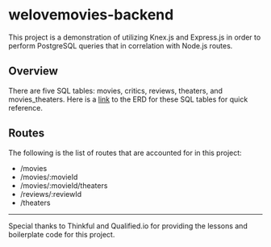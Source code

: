 # welovemovies-backend

This project is a demonstration of utilizing Knex.js and Express.js in order to perform PostgreSQL queries that in correlation with Node.js routes.

## Overview

There are five SQL tables: movies, critics, reviews, theaters, and movies_theaters. 
Here is a [link](https://lucid.app/lucidchart/invitations/accept/inv_f0951d08-c392-462b-856f-2f0818f7c0e8?viewport_loc=-29%2C197%2C2230%2C1047%2C0_0) to the ERD for these SQL tables for quick reference.

## Routes

The following is the list of routes that are accounted for in this project:

* /movies
* /movies/:movieId
* /movies/:movieId/theaters
* /reviews/:reviewId
* /theaters

---

Special thanks to Thinkful and Qualified.io for providing the lessons and boilerplate code for this project.
